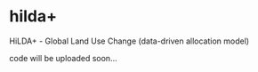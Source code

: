 # hilda+
HiLDA+ - Global Land Use Change (data-driven allocation model)

code will be uploaded soon...
